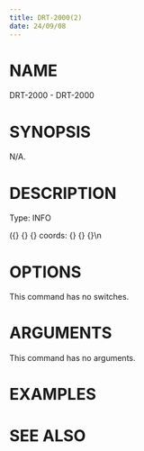```yaml
---
title: DRT-2000(2)
date: 24/09/08
---
```


# NAME

DRT-2000 - DRT-2000

# SYNOPSIS

N/A.

# DESCRIPTION

Type: INFO

({} {} {} coords: {} {} {}\n

# OPTIONS

This command has no switches.

# ARGUMENTS

This command has no arguments.

# EXAMPLES

# SEE ALSO
